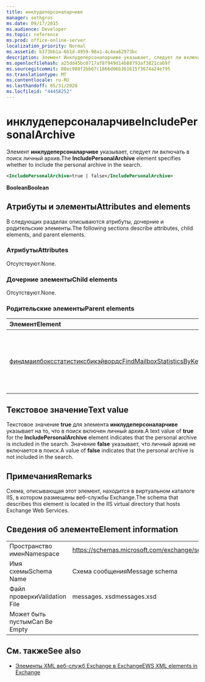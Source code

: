 ```yaml
---
title: инклудеперсоналарчиве
manager: sethgros
ms.date: 09/17/2015
ms.audience: Developer
ms.topic: reference
ms.prod: office-online-server
localization_priority: Normal
ms.assetid: b373bb1a-6b1d-4959-98a1-4c4ea62973bc
description: Элемент Инклудеперсоналарчиве указывает, следует ли включать в поиск личный архив.
ms.openlocfilehash: a25dd45bc0717af8f949d14b88793af3821ca69f
ms.sourcegitcommit: 88ec988f2bb67c1866d06b361615f3674a24e795
ms.translationtype: MT
ms.contentlocale: ru-RU
ms.lasthandoff: 05/31/2020
ms.locfileid: "44458252"
---
```

# <a name="includepersonalarchive"></a><span data-ttu-id="a105f-103">инклудеперсоналарчиве</span><span class="sxs-lookup"><span data-stu-id="a105f-103">IncludePersonalArchive</span></span>

<span data-ttu-id="a105f-104">Элемент **инклудеперсоналарчиве** указывает, следует ли включать в поиск личный архив.</span><span class="sxs-lookup"><span data-stu-id="a105f-104">The **IncludePersonalArchive** element specifies whether to include the personal archive in the search.</span></span> 
  
```XML
<IncludePersonalArchive>true | false</IncludePersonalArchive>
```

 <span data-ttu-id="a105f-105">**Boolean**</span><span class="sxs-lookup"><span data-stu-id="a105f-105">**Boolean**</span></span>
## <a name="attributes-and-elements"></a><span data-ttu-id="a105f-106">Атрибуты и элементы</span><span class="sxs-lookup"><span data-stu-id="a105f-106">Attributes and elements</span></span>

<span data-ttu-id="a105f-107">В следующих разделах описываются атрибуты, дочерние и родительские элементы.</span><span class="sxs-lookup"><span data-stu-id="a105f-107">The following sections describe attributes, child elements, and parent elements.</span></span>
  
### <a name="attributes"></a><span data-ttu-id="a105f-108">Атрибуты</span><span class="sxs-lookup"><span data-stu-id="a105f-108">Attributes</span></span>

<span data-ttu-id="a105f-109">Отсутствуют.</span><span class="sxs-lookup"><span data-stu-id="a105f-109">None.</span></span>
  
### <a name="child-elements"></a><span data-ttu-id="a105f-110">Дочерние элементы</span><span class="sxs-lookup"><span data-stu-id="a105f-110">Child elements</span></span>

<span data-ttu-id="a105f-111">Отсутствуют.</span><span class="sxs-lookup"><span data-stu-id="a105f-111">None.</span></span>
  
### <a name="parent-elements"></a><span data-ttu-id="a105f-112">Родительские элементы</span><span class="sxs-lookup"><span data-stu-id="a105f-112">Parent elements</span></span>

|<span data-ttu-id="a105f-113">**Элемент**</span><span class="sxs-lookup"><span data-stu-id="a105f-113">**Element**</span></span>|<span data-ttu-id="a105f-114">**Описание**</span><span class="sxs-lookup"><span data-stu-id="a105f-114">**Description**</span></span>|
|:-----|:-----|
|[<span data-ttu-id="a105f-115">финдмаилбоксстатистиксбикэйвордс</span><span class="sxs-lookup"><span data-stu-id="a105f-115">FindMailboxStatisticsByKeywords</span></span>](findmailboxstatisticsbykeywords.md) <br/> |<span data-ttu-id="a105f-116">Указывает запрос на поиск статистики почтовых ящиков по ключевому слову.</span><span class="sxs-lookup"><span data-stu-id="a105f-116">Specifies a request to search for mailbox statistics by keyword.</span></span>  <br/> |
   
## <a name="text-value"></a><span data-ttu-id="a105f-117">Текстовое значение</span><span class="sxs-lookup"><span data-stu-id="a105f-117">Text value</span></span>

<span data-ttu-id="a105f-118">Текстовое значение **true** для элемента **инклудеперсоналарчиве** указывает на то, что в поиск включен личный архив.</span><span class="sxs-lookup"><span data-stu-id="a105f-118">A text value of **true** for the **IncludePersonalArchive** element indicates that the personal archive is included in the search.</span></span> <span data-ttu-id="a105f-119">Значение **false** указывает, что личный архив не включается в поиск.</span><span class="sxs-lookup"><span data-stu-id="a105f-119">A value of **false** indicates that the personal archive is not included in the search.</span></span> 
  
## <a name="remarks"></a><span data-ttu-id="a105f-120">Примечания</span><span class="sxs-lookup"><span data-stu-id="a105f-120">Remarks</span></span>

<span data-ttu-id="a105f-121">Схема, описывающая этот элемент, находится в виртуальном каталоге IIS, в котором размещены веб-службы Exchange.</span><span class="sxs-lookup"><span data-stu-id="a105f-121">The schema that describes this element is located in the IIS virtual directory that hosts Exchange Web Services.</span></span>
  
## <a name="element-information"></a><span data-ttu-id="a105f-122">Сведения об элементе</span><span class="sxs-lookup"><span data-stu-id="a105f-122">Element information</span></span>

|||
|:-----|:-----|
|<span data-ttu-id="a105f-123">Пространство имен</span><span class="sxs-lookup"><span data-stu-id="a105f-123">Namespace</span></span>  <br/> |https://schemas.microsoft.com/exchange/services/2006/messages  <br/> |
|<span data-ttu-id="a105f-124">Имя схемы</span><span class="sxs-lookup"><span data-stu-id="a105f-124">Schema Name</span></span>  <br/> |<span data-ttu-id="a105f-125">Схема сообщения</span><span class="sxs-lookup"><span data-stu-id="a105f-125">Message schema</span></span>  <br/> |
|<span data-ttu-id="a105f-126">Файл проверки</span><span class="sxs-lookup"><span data-stu-id="a105f-126">Validation File</span></span>  <br/> |<span data-ttu-id="a105f-127">messages. xsd</span><span class="sxs-lookup"><span data-stu-id="a105f-127">messages.xsd</span></span>  <br/> |
|<span data-ttu-id="a105f-128">Может быть пустым</span><span class="sxs-lookup"><span data-stu-id="a105f-128">Can Be Empty</span></span>  <br/> ||
   
## <a name="see-also"></a><span data-ttu-id="a105f-129">См. также</span><span class="sxs-lookup"><span data-stu-id="a105f-129">See also</span></span>



- [<span data-ttu-id="a105f-130">Элементы XML веб-служб Exchange в Exchange</span><span class="sxs-lookup"><span data-stu-id="a105f-130">EWS XML elements in Exchange</span></span>](ews-xml-elements-in-exchange.md)

